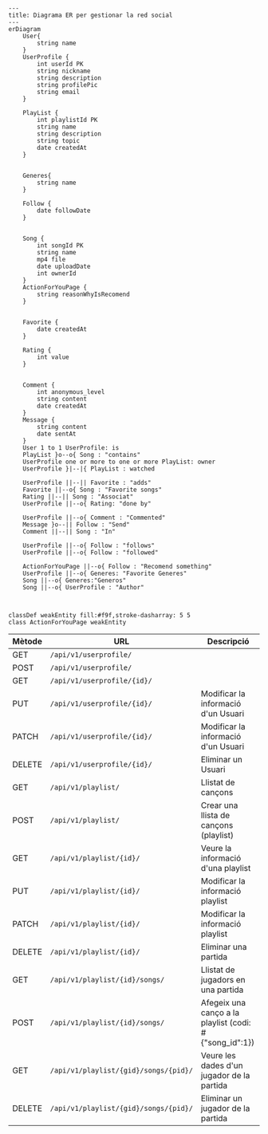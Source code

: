 ```mermaid
---
title: Diagrama ER per gestionar la red social
---
erDiagram
    User{
        string name
    }
    UserProfile {
        int userId PK
        string nickname
        string description
        string profilePic
        string email
    }

    PlayList {
        int playlistId PK
        string name
        string description
        string topic
        date createdAt
    }


    Generes{
        string name
    }

    Follow {
        date followDate
    }


    Song {
        int songId PK
        string name
        mp4 file
        date uploadDate
        int ownerId
    }
    ActionForYouPage {
        string reasonWhyIsRecomend
    }


    Favorite {
        date createdAt
    }

    Rating {
        int value
    }


    Comment {
        int anonymous_level
        string content
        date createdAt
    }
    Message {
        string content
        date sentAt
    }
    User 1 to 1 UserProfile: is
    PlayList }o--o{ Song : "contains"
    UserProfile one or more to one or more PlayList: owner
    UserProfile }|--|{ PlayList : watched

    UserProfile ||--|| Favorite : "adds"
    Favorite ||--o{ Song : "Favorite songs"
    Rating ||--|| Song : "Associat"
    UserProfile ||--o{ Rating: "done by"

    UserProfile ||--o{ Comment : "Commented"
    Message }o--|| Follow : "Send"
    Comment ||--|| Song : "In"

    UserProfile ||--o{ Follow : "follows"
    UserProfile ||--o{ Follow : "followed"

    ActionForYouPage ||--o{ Follow : "Recomend something"
    UserProfile ||--o{ Generes: "Favorite Generes"
    Song ||--o{ Generes:"Generos"
    Song ||--o{ UserProfile : "Author"



```
    classDef weakEntity fill:#f9f,stroke-dasharray: 5 5
    class ActionForYouPage weakEntity



| Mètode | URL                                                 | Descripció                   |
| ------ | --------------------------------------------------- | ---------------------------- |
| GET    | `/api/v1/userprofile/`                                    |           |
| POST   | `/api/v1/userprofile/`                                    |             |
| GET    | `/api/v1/userprofile/{id}/`                               |         |
| PUT    | `/api/v1/userprofile/{id}/`                               | Modificar la informació d'un Usuari    |
| PATCH  | `/api/v1/userprofile/{id}/`                               | Modificar la informació d'un Usuari   |
| DELETE | `/api/v1/userprofile/{id}/`                               | Eliminar un Usuari         |
| GET    | `/api/v1/playlist/`                                    | Llistat de cançons          |
| POST   | `/api/v1/playlist/`                                    | Crear una llista de cançons (playlist)            |
| GET    | `/api/v1/playlist/{id}/`                               | Veure la informació d'una playlist        |
| PUT    | `/api/v1/playlist/{id}/`                               | Modificar la informació playlist    |
| PATCH  | `/api/v1/playlist/{id}/`                               | Modificar la informació playlist    |
| DELETE | `/api/v1/playlist/{id}/`                               | Eliminar una partida         |
| GET    | `/api/v1/playlist/{id}/songs/`                       | Llistat de jugadors en una partida    |
| POST   | `/api/v1/playlist/{id}/songs/`                       | Afegeix una canço a la playlist (codi: #{"song_id":1})      |
| GET    | `/api/v1/playlist/{gid}/songs/{pid}/`                | Veure les dades d'un jugador de la partida     |
| DELETE | `/api/v1/playlist/{gid}/songs/{pid}/`                | Eliminar un jugador de la partida   |

